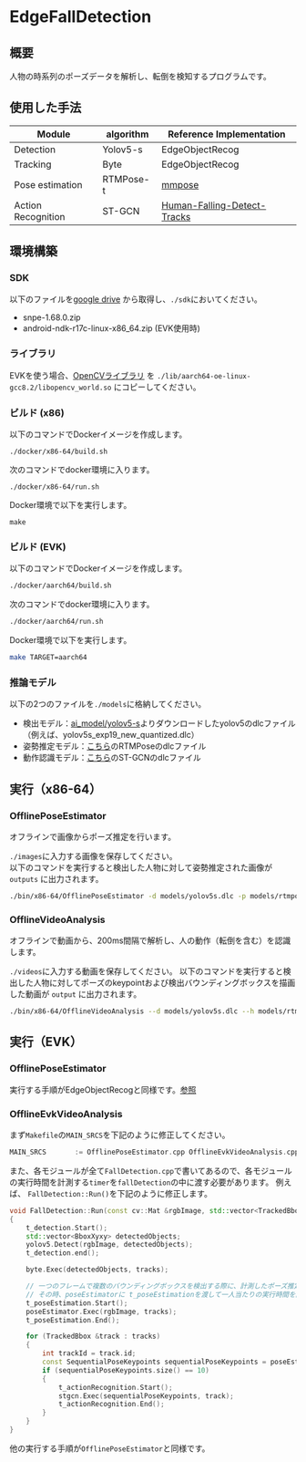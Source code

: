 # EdgeFallDetection
## 概要
人物の時系列のポーズデータを解析し、転倒を検知するプログラムです。 

## 使用した手法
| Module | algorithm | Reference Implementation
| --- | ----------- |-----
| Detection | Yolov5-s | EdgeObjectRecog
| Tracking | Byte | EdgeObjectRecog
| Pose estimation | RTMPose-t | [mmpose](https://github.com/open-mmlab/mmpose/tree/main/projects/rtmpose)
| Action Recognition | ST-GCN | [Human-Falling-Detect-Tracks](https://github.com/GajuuzZ/Human-Falling-Detect-Tracks)


## 環境構築

### SDK
以下のファイルを[google drive](https://drive.google.com/drive/folders/1-EoS-5tb6C_o_Mv5DT107SuXkUN8cH_W) から取得し、`./sdk`においてください。
- snpe-1.68.0.zip
- android-ndk-r17c-linux-x86_64.zip (EVK使用時)

### ライブラリ
EVKを使う場合、[OpenCVライブラリ](https://drive.google.com/drive/folders/14S_pn7pJF18ZJoPApeReiHndeNvIlDr2) を `./lib/aarch64-oe-linux-gcc8.2/libopencv_world.so` にコピーしてください。

### ビルド (x86)
以下のコマンドでDockerイメージを作成します。
```
./docker/x86-64/build.sh
```

次のコマンドでdocker環境に入ります。
```
./docker/x86-64/run.sh
```

Docker環境で以下を実行します。
```
make
```

### ビルド (EVK)
以下のコマンドでDockerイメージを作成します。
```bash
./docker/aarch64/build.sh
```

次のコマンドでdocker環境に入ります。
```bash
./docker/aarch64/run.sh
```

Docker環境で以下を実行します。
```bash
make TARGET=aarch64
```

### 推論モデル
以下の2つのファイルを`./models`に格納してください。  
- 検出モデル：[ai_model/yolov5-s](https://github.com/SafieDev/ai_model/tree/main/yolov5-s)よりダウンロードしたyolov5のdlcファイル（例えば、yolov5s_exp19_new_quantized.dlc）
- 姿勢推定モデル：[こちら](https://drive.google.com/file/d/13cT1FtoMZ7mRD3-Me9qZJP0hl5TyAz1P/view?usp=drive_link)のRTMPoseのdlcファイル  
- 動作認識モデル：[こちら](https://drive.google.com/file/d/1Q9fepiLyc_nW6nB-I6aXV-LOBk-wPmdP/view?usp=drive_link)のST-GCNのdlcファイル  


## 実行（x86-64）

### OfflinePoseEstimator
オフラインで画像からポーズ推定を行います。

`./images`に入力する画像を保存してください。  
以下のコマンドを実行すると検出した人物に対して姿勢推定された画像が `outputs` に出力されます。
```bash
./bin/x86-64/OfflinePoseEstimator -d models/yolov5s.dlc -p models/rtmpose.dlc images/*.jpg
```

### OfflineVideoAnalysis
オフラインで動画から、200ms間隔で解析し、人の動作（転倒を含む）を認識します。

`./videos`に入力する動画を保存してください。
以下のコマンドを実行すると検出した人物に対してポーズのkeypointおよび検出バウンディングボックスを描画した動画が `output` に出力されます。
```bash
./bin/x86-64/OfflineVideoAnalysis --d models/yolov5s.dlc --h models/rtmpose.dlc --a ./models/stgcn.dlc --input_video videos/sample.mp4 --output_dir output --output_video --person_box --skeleton
```

## 実行（EVK）

### OfflinePoseEstimator
実行する手順がEdgeObjectRecogと同様です。[参照](https://github.com/SafieDev/EdgeObjectRecog/tree/main/standalone#%E5%AE%9F%E8%A1%8Cevk)

### OfflineEvkVideoAnalysis
まず`Makefile`の`MAIN_SRCS`を下記のように修正してください。
```cpp
MAIN_SRCS		:= OfflinePoseEstimator.cpp OfflineEvkVideoAnalysis.cpp 
```
また、各モジュールが全て`FallDetection.cpp`で書いてあるので、各モジュールの実行時間を計測する`timer`を`fallDetection`の中に渡す必要があります。
例えば、 `FallDetection::Run()`を下記のように修正します。
```cpp
void FallDetection::Run(const cv::Mat &rgbImage, std::vector<TrackedBbox> &tracks, Timer t_detection, Timer t_poseEstimation, Timer t_actionRecognition)
{
    t_detection.Start();
    std::vector<BboxXyxy> detectedObjects;
    yolov5.Detect(rgbImage, detectedObjects);
    t_detection.end();

    byte.Exec(detectedObjects, tracks);

    // 一つのフレームで複数のバウンディングボックスを検出する際に、計測したポーズ推定の実行時間が一人当たりの実行時間ではない。
    // その時、poseEstimatorに t_poseEstimationを渡して一人当たりの実行時間を計測する
    t_poseEstimation.Start();　
    poseEstimator.Exec(rgbImage, tracks);
    t_poseEstimation.End();

    for (TrackedBbox &track : tracks)
    {   
        int trackId = track.id;
        const SequentialPoseKeypoints sequentialPoseKeypoints = poseEstimator.sequentialPoseKeypointsByTrackId.at(trackId);
        if (sequentialPoseKeypoints.size() == 10)  
        {
            t_actionRecognition.Start();
            stgcn.Exec(sequentialPoseKeypoints, track);
            t_actionRecognition.End();
        }
    }
}
```
他の実行する手順が`OfflinePoseEstimator`と同様です。

